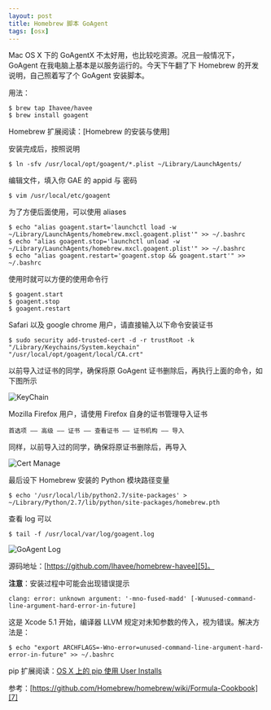 ```yaml
---
layout: post
title: Homebrew 脚本 GoAgent
tags: [osx]
---
```


Mac OS X 下的 GoAgentX 不太好用，也比较吃资源。况且一般情况下，GoAgent 在我电脑上基本是以服务运行的。今天下午翻了下 Homebrew 的开发说明，自己照着写了个 GoAgent 安装脚本。 

用法： 
    
    $ brew tap Ihavee/havee
    $ brew install goagent
    

Homebrew 扩展阅读：[Homebrew 的安装与使用]

安装完成后，按照说明 
    
    $ ln -sfv /usr/local/opt/goagent/*.plist ~/Library/LaunchAgents/
    

编辑文件，填入你 GAE 的 appid 与 密码 
    
    $ vim /usr/local/etc/goagent
    

为了方便后面使用，可以使用 aliases 
    
    $ echo "alias goagent.start='launchctl load -w ~/Library/LaunchAgents/homebrew.mxcl.goagent.plist'" >> ~/.bashrc
    $ echo "alias goagent.stop='launchctl unload -w ~/Library/LaunchAgents/homebrew.mxcl.goagent.plist'" >> ~/.bashrc
    $ echo "alias goagent.restart='goagent.stop && goagent.start'" >> ~/.bashrc
    

使用时就可以方便的使用命令行 
    
    $ goagent.start
    $ goagent.stop
    $ goagent.restart
    

Safari 以及 google chrome 用户，请直接输入以下命令安装证书 
    
    $ sudo security add-trusted-cert -d -r trustRoot -k "/Library/Keychains/System.keychain" "/usr/local/opt/goagent/local/CA.crt"
    

以前导入过证书的同学，确保将原 GoAgent 证书删除后，再执行上面的命令，如下图所示 

![KeyChain][2]

   [2]: http://7q5cfr.com1.z0.glb.clouddn.com/keychain.png

Mozilla Firefox 用户，请使用 Firefox 自身的证书管理导入证书 
    
    首选项 —— 高级 —— 证书 —— 查看证书 —— 证书机构 —— 导入
    

同样，以前导入过的同学，确保将原证书删除后，再导入 

![Cert Manage][3]

   [3]: http://7q5cfr.com1.z0.glb.clouddn.com/cert-manage.png

最后设下 Homebrew 安装的 Python 模块路径变量 
    
    $ echo '/usr/local/lib/python2.7/site-packages' > ~/Library/Python/2.7/lib/python/site-packages/homebrew.pth
    

查看 log 可以 
    
    $ tail -f /usr/local/var/log/goagent.log
    

![GoAgent Log][4]

   [4]: http://7q5cfr.com1.z0.glb.clouddn.com/goagent-log.png

源码地址：[https://github.com/Ihavee/homebrew-havee][5]。 

   [5]: https://github.com/mba811/homebrew-havee

**注意**：安装过程中可能会出现错误提示 
    
    clang: error: unknown argument: '-mno-fused-madd' [-Wunused-command-line-argument-hard-error-in-future]
    

这是 Xcode 5.1 开始，编译器 LLVM 规定对未知参数的传入，视为错误。解决方法是： 
    
    $ echo "export ARCHFLAGS=-Wno-error=unused-command-line-argument-hard-error-in-future" >> ~/.bashrc
    

pip 扩展阅读：[OS X 上的 pip 使用 User Installs][6]

   [6]: http://notes.11ten.net//individual-scheme-for-pip.html

参考：[https://github.com/Homebrew/homebrew/wiki/Formula-Cookbook][7]

   [7]: https://github.com/Homebrew/homebrew/wiki/Formula-Cookbook

